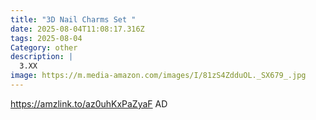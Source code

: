 ```yaml
---
title: "3D Nail Charms Set "
date: 2025-08-04T11:08:17.316Z
tags: 2025-08-04
Category: other
description: |
  3.XX 
image: https://m.media-amazon.com/images/I/81zS4ZdduOL._SX679_.jpg
---
```

https://amzlink.to/az0uhKxPaZyaF   AD